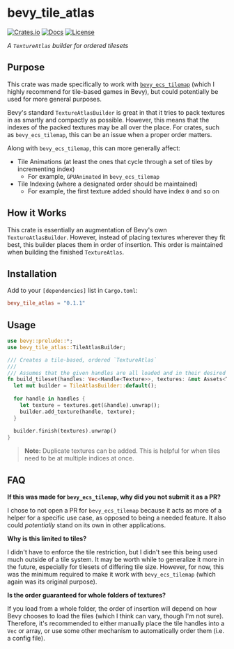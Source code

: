 # bevy_tile_atlas

[![Crates.io](https://img.shields.io/crates/v/bevy_tile_atlas)](https://crates.io/crates/bevy_tile_atlas)
[![Docs](https://img.shields.io/docsrs/bevy_tile_atlas)](https://docs.rs/bevy_tile_atlas/) 
[![License](https://img.shields.io/crates/l/bevy_tile_atlas)](./License.md) 

*A `TextureAtlas` builder for ordered tilesets*

## Purpose

This crate was made specifically to work with [`bevy_ecs_tilemap`](https://github.com/StarArawn/bevy_ecs_tilemap) (which I highly recommend for tile-based games in Bevy), but could potentially be used for more general purposes.

Bevy's standard `TextureAtlasBuilder` is great in that it tries to pack textures in as smartly and compactly as possible. However, this means that the indexes of the packed textures may be all over the place. For crates, such as `bevy_ecs_tilemap`, this can be an issue when a proper order matters.

Along with `bevy_ecs_tilemap`, this can more generally affect:

* Tile Animations (at least the ones that cycle through a set of tiles by incrementing index)
  * For example, `GPUAnimated` in `bevy_ecs_tilemap`
* Tile Indexing (where a designated order should be maintained)
  * For example, the first texture added should have index `0` and so on

## How it Works

This crate is essentially an augmentation of Bevy's own  `TextureAtlasBuilder`. However, instead of placing textures wherever they fit best, this builder places them in order of insertion. This order is maintained when building the finished `TextureAtlas`.

## Installation

Add to your `[dependencies]` list in `Cargo.toml`:

```toml
bevy_tile_atlas = "0.1.1"
```

## Usage

```rust
use bevy::prelude::*;
use bevy_tile_atlas::TileAtlasBuilder;

/// Creates a tile-based, ordered `TextureAtlas`
///
/// Assumes that the given handles are all loaded and in their desired order
fn build_tileset(handles: Vec<Handle<Texture>>, textures: &mut Assets<Texture>) -> TextureAtlas {
  let mut builder = TileAtlasBuilder::default();
  
  for handle in handles {
    let texture = textures.get(&handle).unwrap();
    builder.add_texture(handle, texture);
  }
  
  builder.finish(textures).unwrap()
}
```

> **Note:** Duplicate textures can be added. This is helpful for when tiles need to be at multiple indices at once.

## FAQ

**If this was made for `bevy_ecs_tilemap`, why did you not submit it as a PR?**

I chose to not open a PR for `bevy_ecs_tilemap` because it acts as more of a helper for a specific use case, as opposed to being a needed feature. It also could *potentially* stand on its own in other applications.

**Why is this limited to tiles?**

I didn't have to enforce the tile restriction, but I didn't see this being used much outside of a tile system. It may be worth while to generalize it more in the future, especially for tilesets of differing tile size. However, for now, this was the minimum required to make it work with `bevy_ecs_tilemap` (which again was its original purpose).

**Is the order guaranteed for whole folders of textures?**

If you load from a whole folder, the order of insertion will depend on how Bevy chooses to load the files (which I think can vary, though I'm not sure). Therefore, it's recommended to either manually place the tile handles into a `Vec` or array, or use some other mechanism to automatically order them (i.e. a config file).